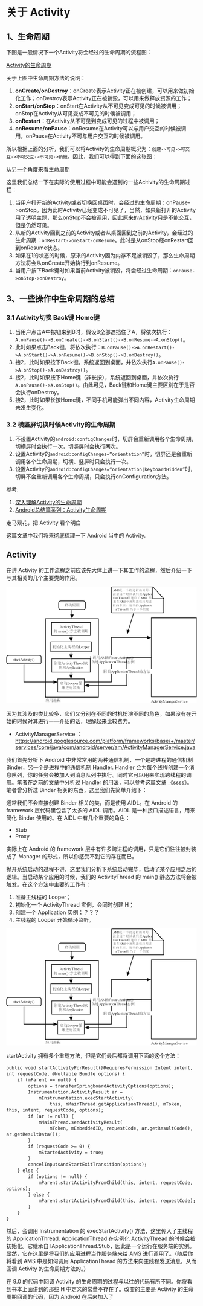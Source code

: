 # 关于 Activity 

## 1、生命周期

下图是一般情况下一个Activity将会经过的生命周期的流程图：

[Activity的生命周期](https://github.com/Shouheng88/Awesome-Android/blob/master/%E5%9B%9B%E5%A4%A7%E7%BB%84%E4%BB%B6/res/activity_life.png?raw=true)

关于上图中生命周期方法的说明：

1. **onCreate/onDestroy**：onCreate表示Activity正在被创建，可以用来做初始化工作；onDestroy表示Activity正在被销毁，可以用来做释放资源的工作；
2. **onStart/onStop**：onStart在Activity从不可见变成可见的时候被调用；onStop在Activity从可见变成不可见的时候被调用；
3. **onRestart**：在Activity从不可见到变成可见的过程中被调用；
4. **onResume/onPause**：onResume在Activity可以与用户交互的时候被调用，onPause在Activity不可与用户交互的时候被调用。

所以根据上面的分析，我们可以将Activity的生命周期概况为：`创建->可见->可交互->不可交互->不可见->销毁`。因此，我们可以得到下面的这张图：

[从另一个角度来看生命周期](https://github.com/Shouheng88/Awesome-Android/blob/master/%E5%9B%9B%E5%A4%A7%E7%BB%84%E4%BB%B6/res/activity_life2.png?raw=true)

这里我们总结一下在实际的使用过程中可能会遇到的一些Acitivity的生命周期过程：

1. 当用户打开新的Activity或者切换回桌面时，会经过的生命周期：onPause->onStop。因为此时Activity已经变成不可见了，当然，如果新打开的Activity用了透明主题，那么onStop不会被调用，因此原来的Activity只是不能交互，但是仍然可见。
2. 从新的Activity回到之前的Activity或者从桌面回到之前的Activity，会经过的生命周期：`onRestart->onStart-onResume`。此时是从onStop经onRestart回到onResume状态。
3. 如果在1的状态的时候，原来的Activity因为内存不足被销毁了，那么生命周期方法将会从onCreate开始执行到onResume。
4. 当用户按下Back键时如果当前Activity被销毁，将会经过生命周期：`onPause->onStop->onDestroy`。






## 3、一些操作中生命周期的总结

### 3.1 Activity切换 Back键 Home键

1. 当用户点击A中按钮来到B时，假设B全部遮挡住了A，将依次执行：`A.onPause()->B.onCreate()->B.onStart()->B.onResume->A.onStop()`。
2. 此时如果点击Back键，将依次执行：`B.onPause()->A.onRestart()->A.onStart()->A.onResume()->B.onStop()->B.onDestroy()`。
3. 接2，此时如果按下Back键，系统返回到桌面，并依次执行`A.onPause()->A.onStop()->A.onDestroy()`。
4. 接2，此时如果按下Home键（非长按），系统返回到桌面，并依次执行`A.onPause()->A.onStop()`。由此可见，Back键和Home键主要区别在于是否会执行onDestroy。
5. 接2，此时如果长按Home键，不同手机可能弹出不同内容，Activity生命周期未发生变化。

### 3.2 横竖屏切换时候Activity的生命周期

1. 不设置Activity的`android:configChanges`时，切屏会重新调用各个生命周期，切横屏时会执行一次，切竖屏时会执行两次。
2. 设置Activity的`android:configChanges=“orientation”`时，切屏还是会重新调用各个生命周期，切横、竖屏时只会执行一次。
3. 设置Activity的`android:configChanges=“orientation|keyboardHidden”`时，切屏不会重新调用各个生命周期，只会执行onConfiguration方法。

参考:

1. [深入理解Activity的生命周期](http://www.jianshu.com/p/fb44584daee3)
2. [Android总结篇系列：Activity生命周期](https://www.cnblogs.com/lwbqqyumidi/p/3769113.html)







走马观花，把 Activity 看个明白

这篇文章中我们将来彻底梳理一下 Android 当中的 Activity. 

## Activity 

在讲 Activity 的工作流程之前应该先大体上讲一下其工作的流程，然后介绍一下与其相关的几个主要类的作用。

![Activity启动过程的示意图](res/ActivityThread示意图.png)

因为其涉及的类比较多，它们又分别在不同的时机扮演不同的角色，如果没有在开始的时候对其进行一一介绍的话，理解起来比较费力。

- ActivityManagerService ：https://android.googlesource.com/platform/frameworks/base/+/master/services/core/java/com/android/server/am/ActivityManagerService.java



我们首先分析下 Android 中非常常用的两种通信机制，一个是跨进程的通信机制 Binder，另一个是进程中的通信机制 Handler. Handler 会为每个线程创建一个消息队列，你的任务会被加入到消息队列中执行。同时它可以用来实现跨线程的调用。笔者在之前的文章中分析过 Handler 的用法，可以参考这篇文章 [《ssss》]()。笔者曾分析过 Binder 相关的东西，这里我们先简单介绍下：

通常我们不会直接创建 Binder 相关的类，而是使用 AIDL。在 Android 的 framework 层代码里包含了太多的 AIDL 调用。AIDL 是一种接口描述语言，用来简化 Binder 使用的。在 AIDL 中有几个重要的角色：

- Stub
- Proxy

实际上在 Android 的 framework 层中有许多跨进程的调用，只是它们往往被封装成了 Manager 的形式，所以你感受不到它的存在而已。


抛开系统启动的过程不讲，这里我们分析下系统启动完毕，启动了某个应用之后的逻辑。当启动某个应用的时候，我们的 ActivityThread 的 main() 静态方法将会被触发。在这个方法中主要的工作有：

1. 准备主线程的 Looper；
2. 初始化一个 ActivityThread 实例，会同时创建 H；
3. 创建一个 Application 实例；？？？
4. 主线程的 Looper 开始循环监听。

![Activity启动过程的示意图](res/ActivityThread示意图.png)

startActivity 拥有多个重载方法，但是它们最后都将调用下面的这个方法：

    public void startActivityForResult(@RequiresPermission Intent intent, int requestCode, @Nullable Bundle options) {
        if (mParent == null) {
            options = transferSpringboardActivityOptions(options);
            Instrumentation.ActivityResult ar =
                mInstrumentation.execStartActivity(
                    this, mMainThread.getApplicationThread(), mToken, this, intent, requestCode, options);
            if (ar != null) {
                mMainThread.sendActivityResult(
                    mToken, mEmbeddedID, requestCode, ar.getResultCode(), ar.getResultData());
            }
            if (requestCode >= 0) {
                mStartedActivity = true;
            }
            cancelInputsAndStartExitTransition(options);
        } else {
            if (options != null) {
                mParent.startActivityFromChild(this, intent, requestCode, options);
            } else {
                mParent.startActivityFromChild(this, intent, requestCode);
            }
        }
    }

然后，会调用 Instrumentation 的 execStartActivity() 方法，这里传入了主线程的 ApplicationThread. ApplicationThread 在实例化 ActivityThread 的时候会被初始化。它继承自 IApplicationThread.Stub，因此是一个运行在服务端的实例。显然，它在这里是将我们的应用进程当作服务端来给 AMS 进行调用了。（随后你将看到 AMS 中是如何调用 ApplicationThread 的方法来向主线程发送消息，从而回调 Activity 的生命周期方法的。）


在 9.0 的代码中回调 Activity 的生命周期的过程与以往的代码有所不同。你将看到书本上面讲到的那些 H 中定义的常量不存在了。改变的主要是 Activity 的生命周期回调的代码，因为 Android 在后来加入了 



